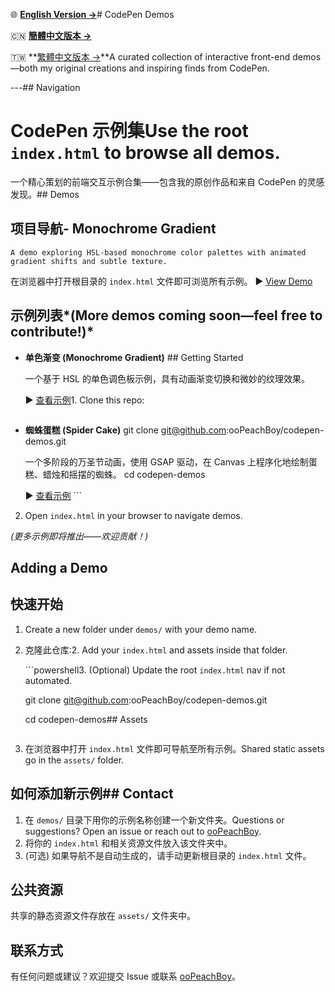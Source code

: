 🌐 **[English Version →](./README-en.md)**# CodePen Demos

🇨🇳 **[簡體中文版本 →](./README.md)**

🇹🇼 **[繁體中文版本 →](./README-TW.md)**A curated collection of interactive front-end demos—both my original creations and inspiring finds from CodePen.



---## Navigation



# CodePen 示例集Use the root `index.html` to browse all demos.



一个精心策划的前端交互示例合集——包含我的原创作品和来自 CodePen 的灵感发现。## Demos



## 项目导航- **Monochrome Gradient**  

	A demo exploring HSL-based monochrome color palettes with animated gradient shifts and subtle texture.  

在浏览器中打开根目录的 `index.html` 文件即可浏览所有示例。	▶️ [View Demo](demos/monochrome-gradient/index.html)



## 示例列表*(More demos coming soon—feel free to contribute!)*



- **单色渐变 (Monochrome Gradient)**  ## Getting Started

	一个基于 HSL 的单色调色板示例，具有动画渐变切换和微妙的纹理效果。  

	▶️ [查看示例](demos/monochrome-gradient/index.html)1. Clone this repo:

	 ```powershell

- **蜘蛛蛋糕 (Spider Cake)**	 git clone git@github.com:ooPeachBoy/codepen-demos.git

    一个多阶段的万圣节动画，使用 GSAP 驱动，在 Canvas 上程序化地绘制蛋糕、蜡烛和摇摆的蜘蛛。	 cd codepen-demos

    ▶️ [查看示例](demos/spider-cake/index.html)	 ```

2. Open `index.html` in your browser to navigate demos.

*(更多示例即将推出——欢迎贡献！)*

## Adding a Demo

## 快速开始

1. Create a new folder under `demos/` with your demo name.  

1.  克隆此仓库:2. Add your `index.html` and assets inside that folder.  

    ```powershell3. (Optional) Update the root `index.html` nav if not automated.

    git clone git@github.com:ooPeachBoy/codepen-demos.git

    cd codepen-demos## Assets

    ```

2.  在浏览器中打开 `index.html` 文件即可导航至所有示例。Shared static assets go in the `assets/` folder.



## 如何添加新示例## Contact



1.  在 `demos/` 目录下用你的示例名称创建一个新文件夹。Questions or suggestions? Open an issue or reach out to [ooPeachBoy](https://github.com/ooPeachBoy).
2.  将你的 `index.html` 和相关资源文件放入该文件夹中。
3.  (可选) 如果导航不是自动生成的，请手动更新根目录的 `index.html` 文件。

## 公共资源

共享的静态资源文件存放在 `assets/` 文件夹中。

## 联系方式

有任何问题或建议？欢迎提交 Issue 或联系 [ooPeachBoy](https://github.com/ooPeachBoy)。